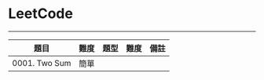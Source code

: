 # LeetCode
----------
| 題目 | 難度 | 題型 | 難度 | 備註 |
| ---- | ---- | ---- | ---- | ---- |
|  	0001. Two Sum | 簡單 |  |  |  |
